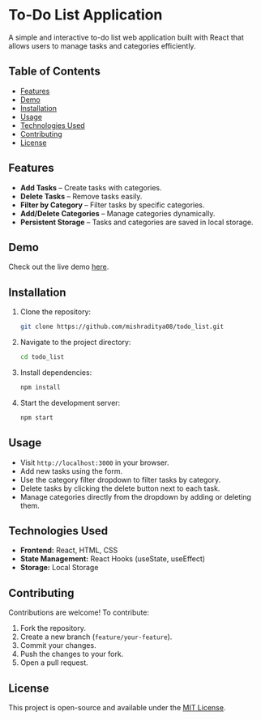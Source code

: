 # To-Do List Application

A simple and interactive to-do list web application built with React that allows users to manage tasks and categories efficiently.

## Table of Contents
- [Features](#features)
- [Demo](#demo)
- [Installation](#installation)
- [Usage](#usage)
- [Technologies Used](#technologies-used)
- [Contributing](#contributing)
- [License](#license)

## Features
- **Add Tasks** – Create tasks with categories.
- **Delete Tasks** – Remove tasks easily.
- **Filter by Category** – Filter tasks by specific categories.
- **Add/Delete Categories** – Manage categories dynamically.
- **Persistent Storage** – Tasks and categories are saved in local storage.

## Demo
Check out the live demo [here](#).

## Installation
1. Clone the repository:
   ```bash
   git clone https://github.com/mishraditya08/todo_list.git
   ```
2. Navigate to the project directory:
   ```bash
   cd todo_list
   ```
3. Install dependencies:
   ```bash
   npm install
   ```
4. Start the development server:
   ```bash
   npm start
   ```

## Usage
- Visit `http://localhost:3000` in your browser.
- Add new tasks using the form.
- Use the category filter dropdown to filter tasks by category.
- Delete tasks by clicking the delete button next to each task.
- Manage categories directly from the dropdown by adding or deleting them.

## Technologies Used
- **Frontend:** React, HTML, CSS
- **State Management:** React Hooks (useState, useEffect)
- **Storage:** Local Storage

## Contributing
Contributions are welcome! To contribute:
1. Fork the repository.
2. Create a new branch (`feature/your-feature`).
3. Commit your changes.
4. Push the changes to your fork.
5. Open a pull request.

## License
This project is open-source and available under the [MIT License](LICENSE).

